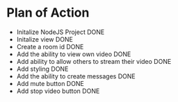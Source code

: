 # Plan of Action

- Initalize NodeJS Project DONE
- Initalize view DONE
- Create a room id DONE
- Add the ability to view own video DONE
- Add ability to allow others to stream their video DONE
- Add styling DONE
- Add the ability to create messages DONE
- Add mute button DONE
- Add stop video button DONE
